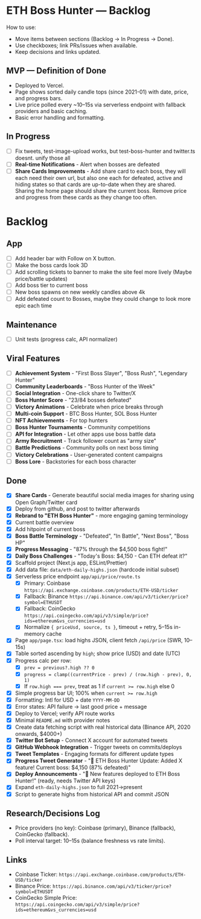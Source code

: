 # ETH Boss Hunter — Backlog

How to use:
- Move items between sections (Backlog → In Progress → Done).
- Use checkboxes; link PRs/issues when available.
- Keep decisions and links updated.

## MVP — Definition of Done
- Deployed to Vercel.
- Page shows sorted daily candle tops (since 2021-01) with date, price, and progress bars.
- Live price polled every ~10–15s via serverless endpoint with fallback providers and basic caching.
- Basic error handling and formatting.

## In Progress
- [ ] Fix tweets, test-image-upload works, but test-boss-hunter and twitter.ts doesnt. unify those all
- [ ] **Real-time Notifications** - Alert when bosses are defeated
- [ ] **Share Cards Improvements** - Add share card to each boss, they will each need their own url, but also one each for defeated, active and hiding states so that cards are up-to-date when they are shared. Sharing the home page should share the current boss. Remove price and progress from these cards as they change too often.

# Backlog

## App
- [ ] Add header bar with Follow on X button. 
- [ ] Make the boss cards look 3D
- [ ] Add scrolling tickets to banner to make the site feel more lively (Maybe price/battle updates)
- [ ] Add boss tier to current boss
- [ ] New boss spawns on new weekly candles above 4k
- [ ] Add defeated count to Bosses, maybe they could change to look more epic each time

## Maintenance
- [ ] Unit tests (progress calc, API normalizer)

## Viral Features
- [ ] **Achievement System** - "First Boss Slayer", "Boss Rush", "Legendary Hunter"
- [ ] **Community Leaderboards** - "Boss Hunter of the Week"
- [ ] **Social Integration** - One-click share to Twitter/X
- [ ] **Boss Hunter Score** - "23/84 bosses defeated"
- [ ] **Victory Animations** - Celebrate when price breaks through
- [ ] **Multi-coin Support** - BTC Boss Hunter, SOL Boss Hunter
- [ ] **NFT Achievements** - For top hunters
- [ ] **Boss Hunter Tournaments** - Community competitions
- [ ] **API for Integration** - Let other apps use boss battle data
- [ ] **Army Recruitment** - Track follower count as "army size"
- [ ] **Battle Predictions** - Community polls on next boss timing
- [ ] **Victory Celebrations** - User-generated content campaigns
- [ ] **Boss Lore** - Backstories for each boss character

## Done
- [x] **Share Cards** - Generate beautiful social media images for sharing using Open Graph/Twitter card 
- [x] Deploy from github, and post to twitter afterwards
- [x] **Rebrand to "ETH Boss Hunter"** - more engaging gaming terminology
- [x] Current battle overview
- [x] Add hitpoint of current boss
- [x] **Boss Battle Terminology** - "Defeated", "In Battle", "Next Boss", "Boss HP"
- [x] **Progress Messaging** - "87% through the $4,500 boss fight!"
- [x] **Daily Boss Challenges** - "Today's Boss: $4,150 - Can ETH defeat it?"
- [x] Scaffold project (Next.js app, ESLint/Prettier)
- [x] Add data file: `data/eth-daily-highs.json` (hardcode initial subset)
- [x] Serverless price endpoint `app/api/price/route.ts`
  - [x] Primary: Coinbase `https://api.exchange.coinbase.com/products/ETH-USD/ticker`
  - [x] Fallback: Binance `https://api.binance.com/api/v3/ticker/price?symbol=ETHUSDT`
  - [x] Fallback: CoinGecko `https://api.coingecko.com/api/v3/simple/price?ids=ethereum&vs_currencies=usd`
  - [x] Normalize `{ priceUsd, source, ts }`, timeout + retry, 5–15s in-memory cache
- [x] Page `app/page.tsx`: load highs JSON, client fetch `/api/price` (SWR, 10–15s)
- [x] Table sorted ascending by `high`; show price (USD) and date (UTC)
- [x] Progress calc per row:
  - [x] `prev = previous?.high ?? 0`
  - [x] `progress = clamp((currentPrice - prev) / (row.high - prev), 0, 1)`
  - [x] If `row.high === prev`, treat as 1 if `current >= row.high` else 0
- [x] Simple progress bar UI; 100% when `current >= row.high`
- [x] Formatting: Intl for USD + date `YYYY-MM-DD`
- [x] Error states: API failure → last good price + message
- [x] Deploy to Vercel; verify API route works
- [x] Minimal `README.md` with provider notes
- [x] Create data fetching script with real historical data (Binance API, 2020 onwards, $4000+)
- [x] **Twitter Bot Setup** - Connect X account for automated tweets
- [x] **GitHub Webhook Integration** - Trigger tweets on commits/deploys
- [x] **Tweet Templates** - Engaging formats for different update types
- [x] **Progress Tweet Generator** - "🎯 ETH Boss Hunter Update: Added X feature! Current boss: $4,150 (87% defeated)"
- [x] **Deploy Announcements** - "🚀 New features deployed to ETH Boss Hunter!" (ready, needs Twitter API keys)
- [x] Expand `eth-daily-highs.json` to full 2021→present
- [x] Script to generate highs from historical API and commit JSON

## Research/Decisions Log
- Price providers (no key): Coinbase (primary), Binance (fallback), CoinGecko (fallback).
- Poll interval target: 10–15s (balance freshness vs rate limits).

## Links
- Coinbase Ticker: `https://api.exchange.coinbase.com/products/ETH-USD/ticker`
- Binance Price: `https://api.binance.com/api/v3/ticker/price?symbol=ETHUSDT`
- CoinGecko Simple Price: `https://api.coingecko.com/api/v3/simple/price?ids=ethereum&vs_currencies=usd`